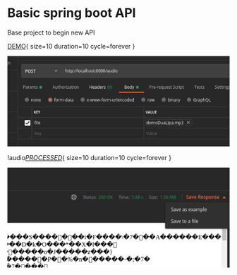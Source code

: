 # Basic spring boot API 
Base project to begin new API


[DEMO](https://github.com/delalama/removeVocals/blob/master/docu/demoDuaLipa.mp3){ size=10 duration=10 cycle=forever }

![](https://github.com/delalama/removeVocals/blob/master/docu/post%20mp3.png)

!audio[_PROCESSED_](https://github.com/delalama/removeVocals/blob/master/docu/processed.mp3){ size=10 duration=10 cycle=forever }

![](https://github.com/delalama/removeVocals/blob/master/docu/save%20to%20file.png)
